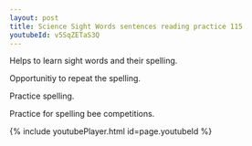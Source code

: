```yaml
---
layout: post
title: Science Sight Words sentences reading practice 115
youtubeId: v5SqZETaS3Q
---
```

 
 
Helps to learn sight words and their spelling.

Opportunitiy to repeat the spelling. 

Practice spelling. 
 
Practice for spelling bee competitions. 
 
{% include youtubePlayer.html id=page.youtubeId %}
 
 
